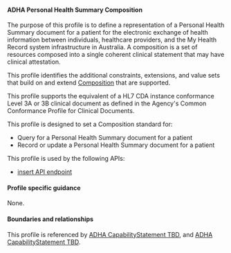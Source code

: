 #### ADHA Personal Health Summary Composition
The purpose of this profile is to define a representation of a Personal Health Summary document for a patient for the electronic exchange of health information between individuals, healthcare providers, and the My Health Record system infrastructure in Australia. A composition is a set of resources composed into a single coherent clinical statement that may have clinical attestation.

This profile identifies the additional constraints, extensions, and value sets that build on and extend [Composition](http://hl7.org/fhir/R4/composition.html) that are supported. 

This profile supports the equivalent of a HL7 CDA instance conformance Level 3A or 3B clinical document as defined in the Agency's Common Conformance Profile for Clinical Documents.

This profile is designed to set a Composition standard for:
* Query for a Personal Health Summary document for a patient
* Record or update a Personal Health Summary document for a patient

This profile is used by the following APIs:
* [insert API endpoint](StructureDefinition-TBD-1.html)


#### Profile specific guidance
None.


#### Boundaries and relationships
This profile is referenced by 
[ADHA CapabilityStatement TBD](StructureDefinition-dh-TBD-core-1.html), and 
[ADHA CapabilityStatement TBD](StructureDefinition-dh-TBD-core-1.html).
